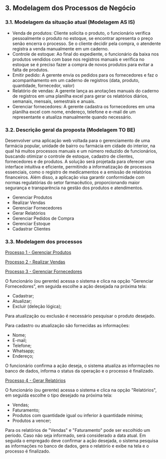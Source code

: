 ## 3. Modelagem dos Processos de Negócio
### 3.1. Modelagem da situação atual (Modelagem AS IS)

* Venda de produtos: Cliente solicita o produto, o funcionário verifica pessoalmente o produto no estoque, se encontrar apresenta o preço senão encerra o processo. Se o cliente decidir pela compra, o atendente registra a venda manualmente em um caderno.
* Controle de estoque: Ao final do expediente, o funcionário da baixa nos produtos vendidos com base nos registros manuais e verifica no estoque se é preciso fazer a compra de novos produtos para evitar a falta de produtos. 
* Emitir pedido: A gerente envia os pedidos para os fornecedores e faz o acompanhamento em um caderno de registros (data, produto, quantidade, fornecedor, valor)
* Relatório de vendas: A gerente lança as anotações manuais do caderno de registros em uma planilha excel para gerar os relatórios diários, semanais, mensais, semestrais e anuais.
* Gerenciar fornecedores: A gerente cadastra os fornecedores em uma planilha excel com nome, endereço, telefone e e-mail de um representante e atualiza manualmente quando necessário.

### 3.2. Descrição geral da proposta (Modelagem TO BE)

Desenvolver uma aplicação web voltada para o gerenciamento de uma farmácia popular, unidade de bairro ou farmácia em cidade do interior, na qual há muitos processos manuais e um número reduzido de funcionários, buscando otimizar o controle de estoque, cadastro de clientes, fornecedores e de produtos. A solução será projetada para oferecer uma interface intuitiva e eficiente, permitindo a informatização de processos essenciais, como o registro de medicamentos e a emissão de relatórios financeiros. Além disso, a aplicação visa garantir conformidade com normas regulatórias do setor farmacêutico, proporcionando maior segurança e transparência na gestão dos produtos e atendimentos.

* Gerenciar Produtos
* Realizar Vendas
* Gerenciar Fornecedores
* Gerar Relatórios
* Gerenciar Pedidos de Compra
* Gerenciar Estoque
* Cadastrar Clientes

### 3.3. Modelagem dos processos

[Processo 1 - Gerenciar Produtos](./processos/processo-1-gerenciar-produtos.md "Gerenciar Produtos.")

[Processo 2 - Realizar Vendas](./processos/processo-2-realizar-vendas.md "Realizar Vendas.")

[Processo 3 - Gerenciar Fornecedores](./processos/gerenciar_fornecedores.md "Gerenciar Fornecedores.")

O funcionário (ou gerente) acessa o sistema e clica na opção "Gerenciar Fornecedores", em seguida escolhe a ação desejada na próxima tela:
* Cadastrar;
* Atualizar;
* Excluir (deleção lógica);

Para atualização ou exclusão é necessário pesquisar o produto desejado.

Para cadastro ou atualização são fornecidas as informações:
* Nome;
* E-mail;
* Telefone;
* Whatsapp;
* Endereço;

O funcionário confirma a ação deseja, o sistema atualiza as informações no banco de dados, informa o status da operação e o processo é finalizado.

[Processo 4 - Gerar Relatórios](./processos/gerar_relatorios.md "Gerar Relatórios.")

O funcionário (ou gerente) acessa o sistema e clica na opção "Relatórios", em seguida escolhe o tipo desejado na próxima tela:
* Vendas;
* Faturamento;
* Produtos com quantidade igual ou inferior à quantidade mínima;
* Produtos a vencer;

Para os relatórios de "Vendas" e "Faturamento" pode ser escolhido um período. Caso não seja informado, será considerado a data atual. Em seguida o empregado deve confirmar a ação desejada, o sistema pesquisa as informações no banco de dados, gera o relatório e exibe na tela e o processo é finalizado.


